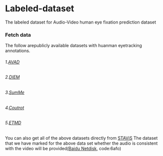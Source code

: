 # Labeled-dataset
The labeled dataset for Audio-Video human eye fixation prediction dataset
### Fetch data
The follow arepublicly available datasets with huanman eyetracking annotations.
###### 1.[AVAD](https://sites.google.com/site/minxiongkuo/home)
###### 2.[DIEM](https://thediemproject.wordpress.com/videos-and%c2%a0data/)
###### 3.[SumMe](https://gyglim.github.io/me/vsum/index.html#benchmark)
###### 4.[Coutrot](http://antoinecoutrot.magix.net/public/databases.html)
###### 5.[ETMD](http://cvsp.cs.ntua.gr/research/aveyetracking/)
You can also get all of the above datasets directly from [STAViS](http://cvsp.cs.ntua.gr/research/stavis/data/)
The dataset that we have marked for the above data set whether the audio is consistent with the video will be provided[(Baidu Netdisk](https://pan.baidu.com/s/1hCGGtfknDMJBtvxd3SDvZQ), code:6afo)

